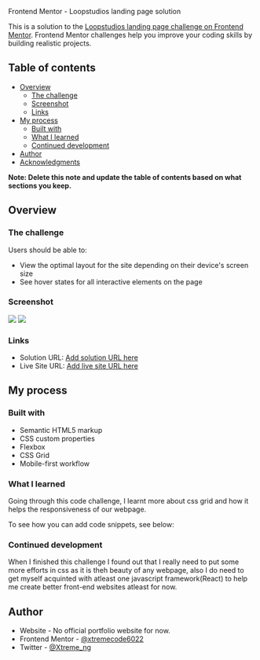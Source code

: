 Frontend Mentor - Loopstudios landing page solution

This is a solution to the [Loopstudios landing page challenge on Frontend Mentor](https://www.frontendmentor.io/challenges/loopstudios-landing-page-N88J5Onjw). Frontend Mentor challenges help you improve your coding skills by building realistic projects. 

## Table of contents

- [Overview](#overview)
  - [The challenge](#the-challenge)
  - [Screenshot](#screenshot)
  - [Links](#links)
- [My process](#my-process)
  - [Built with](#built-with)
  - [What I learned](#what-i-learned)
  - [Continued development](#continued-development)
- [Author](#author)
- [Acknowledgments](#acknowledgments)

**Note: Delete this note and update the table of contents based on what sections you keep.**

## Overview

### The challenge

Users should be able to:

- View the optimal layout for the site depending on their device's screen size
- See hover states for all interactive elements on the page

### Screenshot

![](./C:\Users\DELL\newLoop\kelly.github.io\work\screencapture-file-C-Users-DELL-newLoop-kelly-github-io-project-html-2021-04-10-23_25_51.png)
![](./C:\Users\DELL\newLoop\kelly.github.io\work\screencapture-file-C-Users-DELL-newLoop-kelly-github-io-project-html-2021-04-10-23_26_44.png)

### Links

- Solution URL: [Add solution URL here](https://github.com/xtremeCode6022/kelly.github.io)
- Live Site URL: [Add live site URL here](https://xtremecode6022.github.io/kelly.github.io/)

## My process

### Built with

- Semantic HTML5 markup
- CSS custom properties
- Flexbox
- CSS Grid
- Mobile-first workflow

### What I learned

Going through this code challenge, I learnt more about css grid and how it helps the responsiveness of our webpage.

To see how you can add code snippets, see below:



### Continued development

When I finished this challenge I found out that I really need to put some more efforts in css as it is theh beauty of any webpage, also I do need to get myself acquinted with atleast one javascript framework(React) to help me create better front-end websites atleast for now.


## Author

- Website - No official portfolio website for now.
- Frontend Mentor - [@xtremecode6022](https://www.frontendmentor.io/profile/xtremeCode6022)
- Twitter - [@Xtreme_ng](https://www.twitter.com/Xtreme_ng)